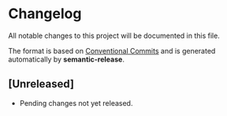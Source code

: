 # Changelog

All notable changes to this project will be documented in this file.

The format is based on [Conventional Commits](https://www.conventionalcommits.org/) and is generated automatically by **semantic-release**.

## [Unreleased]

- Pending changes not yet released.
